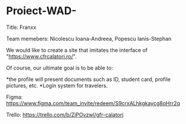 # Proiect-WAD-
Title: Franxx

Team memebers: Nicolescu Ioana-Andreea, Popescu Ianis-Stephan

We would like to create a site that imitates the interface of "https://www.cfrcalatori.ro/". 

Of course, our ultimate goal is to be able to:

*the profile will present documents such as ID, student card, profile pictures, etc.
*Login system for travelers.

Figma: https://www.figma.com/team_invite/redeem/S9crxALhkgkaycg8oHrr2q

Trello: https://trello.com/b/ZiPOvzwl/gfr-calatori
